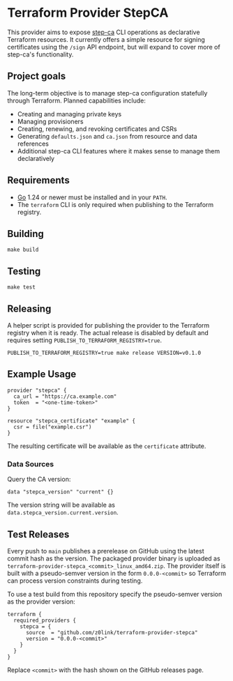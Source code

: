 # Terraform Provider StepCA

This provider aims to expose [step-ca](https://github.com/smallstep/certificates) CLI operations as declarative Terraform resources. It currently offers a simple resource for signing certificates using the `/sign` API endpoint, but will expand to cover more of step-ca's functionality.

## Project goals

The long-term objective is to manage step-ca configuration statefully through Terraform. Planned capabilities include:

- Creating and managing private keys
- Managing provisioners
- Creating, renewing, and revoking certificates and CSRs
- Generating `defaults.json` and `ca.json` from resource and data references
- Additional step-ca CLI features where it makes sense to manage them declaratively

## Requirements

* [Go](https://go.dev/) 1.24 or newer must be installed and in your `PATH`.
* The `terraform` CLI is only required when publishing to the Terraform registry.

## Building

```
make build
```

## Testing

```
make test
```

## Releasing

A helper script is provided for publishing the provider to the Terraform registry when it is ready. The actual release is disabled by default and requires setting `PUBLISH_TO_TERRAFORM_REGISTRY=true`.

```
PUBLISH_TO_TERRAFORM_REGISTRY=true make release VERSION=v0.1.0
```

## Example Usage

```
provider "stepca" {
  ca_url = "https://ca.example.com"
  token  = "<one-time-token>"
}

resource "stepca_certificate" "example" {
  csr = file("example.csr")
}
```

The resulting certificate will be available as the `certificate` attribute.

### Data Sources

Query the CA version:

```hcl
data "stepca_version" "current" {}
```

The version string will be available as `data.stepca_version.current.version`.

## Test Releases

Every push to `main` publishes a prerelease on GitHub using the latest commit
hash as the version. The packaged provider binary is uploaded as
`terraform-provider-stepca_<commit>_linux_amd64.zip`. The provider itself is
built with a pseudo-semver version in the form `0.0.0-<commit>` so Terraform can
process version constraints during testing.

To use a test build from this repository specify the pseudo-semver version as
the provider version:

```hcl
terraform {
  required_providers {
    stepca = {
      source  = "github.com/z0link/terraform-provider-stepca"
      version = "0.0.0-<commit>"
    }
  }
}
```

Replace `<commit>` with the hash shown on the GitHub releases page.
